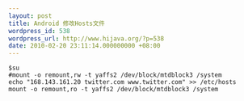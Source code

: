 ```yaml
---
layout: post
title: Android 修改Hosts文件
wordpress_id: 538
wordpress_url: http://www.hijava.org/?p=538
date: 2010-02-20 23:11:14.000000000 +08:00
---
```


	$su
	#mount -o remount,rw -t yaffs2 /dev/block/mtdblock3 /system
	echo "168.143.161.20 twitter.com www.twitter.com" >> /etc/hosts
	mount -o remount,ro -t yaffs2 /dev/block/mtdblock3 /system

